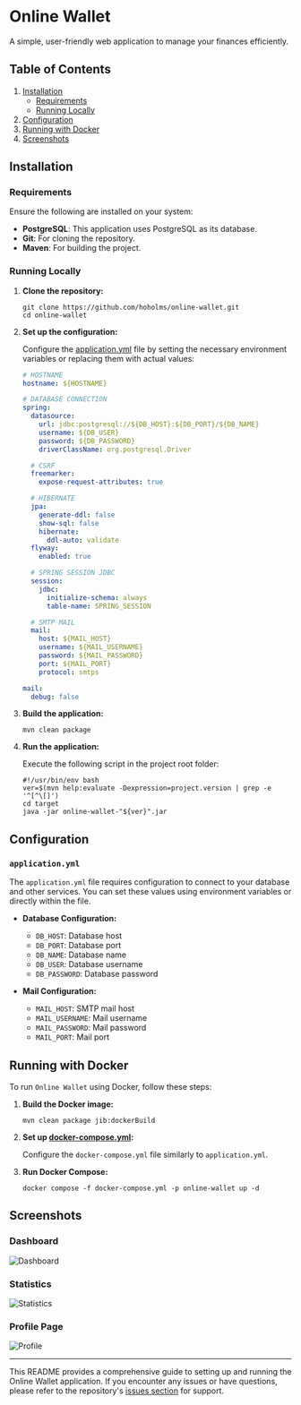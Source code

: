 # Online Wallet

A simple, user-friendly web application to manage your finances efficiently.

## Table of Contents

1. [Installation](#installation)
    - [Requirements](#requirements)
    - [Running Locally](#running-locally)
2. [Configuration](#configuration)
3. [Running with Docker](#running-with-docker)
4. [Screenshots](#screenshots)

## Installation

### Requirements

Ensure the following are installed on your system:

- **PostgreSQL**: This application uses PostgreSQL as its database.
- **Git**: For cloning the repository.
- **Maven**: For building the project.

### Running Locally

1. **Clone the repository:**

    ```shell
    git clone https://github.com/hoholms/online-wallet.git
    cd online-wallet
    ```

2. **Set up the configuration:**

   Configure
   the [application.yml](https://github.com/hoholms/online-wallet/blob/main/src/main/resources/application.yml) file by
   setting the necessary environment variables or replacing them with actual values:

    ```yaml
    # HOSTNAME
    hostname: ${HOSTNAME}

    # DATABASE CONNECTION
    spring:
      datasource:
        url: jdbc:postgresql://${DB_HOST}:${DB_PORT}/${DB_NAME}
        username: ${DB_USER}
        password: ${DB_PASSWORD}
        driverClassName: org.postgresql.Driver

      # CSRF
      freemarker:
        expose-request-attributes: true

      # HIBERNATE
      jpa:
        generate-ddl: false
        show-sql: false
        hibernate:
          ddl-auto: validate
      flyway:
        enabled: true

      # SPRING SESSION JDBC
      session:
        jdbc:
          initialize-schema: always
          table-name: SPRING_SESSION

      # SMTP MAIL
      mail:
        host: ${MAIL_HOST}
        username: ${MAIL_USERNAME}
        password: ${MAIL_PASSWORD}
        port: ${MAIL_PORT}
        protocol: smtps

    mail:
      debug: false
    ```

3. **Build the application:**

    ```shell
    mvn clean package
    ```

4. **Run the application:**

   Execute the following script in the project root folder:

    ```shell
    #!/usr/bin/env bash
    ver=$(mvn help:evaluate -Dexpression=project.version | grep -e '^[^\[]')
    cd target
    java -jar online-wallet-"${ver}".jar
    ```

## Configuration

### `application.yml`

The `application.yml` file requires configuration to connect to your database and other services. You can set these
values using environment variables or directly within the file.

- **Database Configuration:**
    - `DB_HOST`: Database host
    - `DB_PORT`: Database port
    - `DB_NAME`: Database name
    - `DB_USER`: Database username
    - `DB_PASSWORD`: Database password

- **Mail Configuration:**
    - `MAIL_HOST`: SMTP mail host
    - `MAIL_USERNAME`: Mail username
    - `MAIL_PASSWORD`: Mail password
    - `MAIL_PORT`: Mail port

## Running with Docker

To run `Online Wallet` using Docker, follow these steps:

1. **Build the Docker image:**

    ```shell
    mvn clean package jib:dockerBuild
    ```

2. **Set up [docker-compose.yml](https://github.com/hoholms/online-wallet/blob/main/docker-compose.yml):**

   Configure the `docker-compose.yml` file similarly to `application.yml`.

3. **Run Docker Compose:**

    ```shell
    docker compose -f docker-compose.yml -p online-wallet up -d
    ```

## Screenshots

### Dashboard

![Dashboard](https://github.com/hoholms/online-wallet/assets/46485037/f6c4bea8-f29b-417d-b58f-9f2885fac2ff)

### Statistics

![Statistics](https://github.com/hoholms/online-wallet/assets/46485037/c03c467d-50ff-4f13-9309-851d23f0e24a)

### Profile Page

![Profile](https://github.com/hoholms/online-wallet/assets/46485037/ea6e89b8-fc4c-477f-a89a-2288df3535cc)

---

This README provides a comprehensive guide to setting up and running the Online Wallet application. If you encounter any
issues or have questions, please refer to the
repository's [issues section](https://github.com/hoholms/online-wallet/issues) for support.
